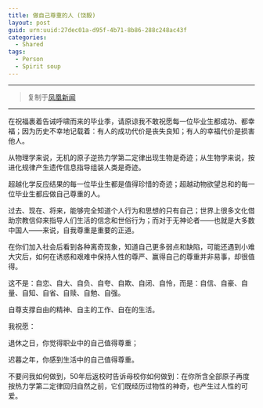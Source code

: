```yaml
---
title: 做自己尊重的人 (饶毅)
layout: post
guid: urn:uuid:27dec01a-d95f-4b71-8b86-288c248ac43f
categories:
  - Shared
tags:
  - Person
  - Spirit soup
---
```


---

> 复制于[凤凰新闻](http://news.ifeng.com/a/20170611/51228663_0.shtml)

---

在祝福裹着告诫呼啸而来的毕业季，请原谅我不敢祝愿每一位毕业生都成功、都幸福；因为历史不幸地记载着：有人的成功代价是丧失良知；有人的幸福代价是损害他人。  

从物理学来说，无机的原子逆热力学第二定律出现生物是奇迹；从生物学来说，按进化规律产生遗传信息指导组装人类是奇迹。  

超越化学反应结果的每一位毕业生都是值得珍惜的奇迹；超越动物欲望总和的每一位毕业生都应做自己尊重的人。  

过去、现在、将来，能够完全知道个人行为和思想的只有自己；世界上很多文化借助宗教信仰来指导人们生活的信念和世俗行为；而对于无神论者——也就是大多数中国人——来说，自我尊重是重要的正道。  

在你们加入社会后看到各种离奇现象，知道自己更多弱点和缺陷，可能还遇到小难大灾后，如何在诱惑和艰难中保持人性的尊严、赢得自己的尊重并非易事，却很值得。  

这不是：自恋、自大、自负、自夸、自欺、自闭、自怜，而是：自信、自豪、自量、自知、自省、自赎、自勉、自强。  

自尊支撑自由的精神、自主的工作、自在的生活。  

我祝愿：  

退休之日，你觉得职业中的自己值得尊重；  

迟暮之年，你感到生活中的自己值得尊重。  

不要问我如何做到，50年后返校时告诉母校你如何做到：在你所含全部原子再度按热力学第二定律回归自然之前，它们既经历过物性的神奇，也产生过人性的可爱。
